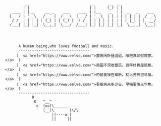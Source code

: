 
             _                             _       _   _
            | |                           | |     (_) | |
       ____ | |__     __ _    ___    ____ | |__    _  | |  _   _    ___
      |_  / | '_ \   / _` |  / _ \  |_  / | '_ \  | | | | | | | |  / _ \
       / /  | | | | | (_| | | (_) |  / /  | | | | | | | | | |_| | |  __/
      /___| |_| |_|  \__,_|  \___/  /___| |_| |_| |_| |_|  \__,_|  \___|
 

 
 
          A human being,who loves football and music.
          --------------------------------
         (  <a href="https://www.eelve.com/">瘿床闲卧昼迢迢，唯把真如慰寂寥。</a>  )
         (  <a href="https://www.eelve.com/">南国不须收薏苡，百年终竟是芭蕉。</a>  )
         (  <a href="https://www.eelve.com/">药前美禄应难断，枕上芳辰岂易销。</a>  )
         (  <a href="https://www.eelve.com/">看取病来多少日，早梅零落玉华焦。</a>  )
          --------------------------------
                O
                 O   ^__^
                  o  (oo)\_______
                     (__)\       )\/\
                         ||----w |
                         ||     ||

